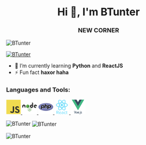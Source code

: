 <h1 align="center">Hi 👋, I'm BTunter</h1>
<h3 align="center">NEW CORNER</h3>

<p align="left"> <img src="https://komarev.com/ghpvc/?username=BTunter&label=Profile%20views&color=0e75b6&style=flat" alt="BTunter" /> </p>

<p align="left"> <a href="https://github.com/ryo-ma/github-profile-trophy"><img src="https://github-profile-trophy.vercel.app/?username=BTunter" alt="BTunter" /></a> </p>

- 🌱 I’m currently learning **Python** and **ReactJS**  
- ⚡ Fun fact **haxor haha**

<h3 align="left">Languages and Tools:</h3>
<p align="left"> 
  <a href="https://developer.mozilla.org/en-US/docs/Web/JavaScript" target="_blank" rel="noreferrer"> 
    <img src="https://raw.githubusercontent.com/devicons/devicon/master/icons/javascript/javascript-original.svg" alt="javascript" width="40" height="40"/> 
  </a> 
  <a href="https://nodejs.org" target="_blank" rel="noreferrer"> 
    <img src="https://raw.githubusercontent.com/devicons/devicon/master/icons/nodejs/nodejs-original-wordmark.svg" alt="nodejs" width="40" height="40"/> 
  </a> 
  <a href="https://www.php.net" target="_blank" rel="noreferrer"> 
    <img src="https://raw.githubusercontent.com/devicons/devicon/master/icons/php/php-original.svg" alt="php" width="40" height="40"/> 
  </a> 
  <a href="https://reactjs.org/" target="_blank" rel="noreferrer"> 
    <img src="https://raw.githubusercontent.com/devicons/devicon/master/icons/react/react-original-wordmark.svg" alt="react" width="40" height="40"/> 
  </a> 
  <a href="https://vuejs.org/" target="_blank" rel="noreferrer"> 
    <img src="https://raw.githubusercontent.com/devicons/devicon/master/icons/vuejs/vuejs-original-wordmark.svg" alt="vuejs" width="40" height="40"/> 
  </a> 
</p>

<p><img align="left" src="https://github-readme-stats.vercel.app/api/top-langs?username=BTunter&show_icons=true&locale=en&layout=compact" alt="BTunter" /></p>

<p>&nbsp;<img align="center" src="https://github-readme-stats.vercel.app/api?username=BTunter&show_icons=true&locale=en" alt="BTunter" /></p>

<p><img align="center" src="https://github-readme-streak-stats.herokuapp.com/?user=BTunter&" alt="BTunter" /></p>
